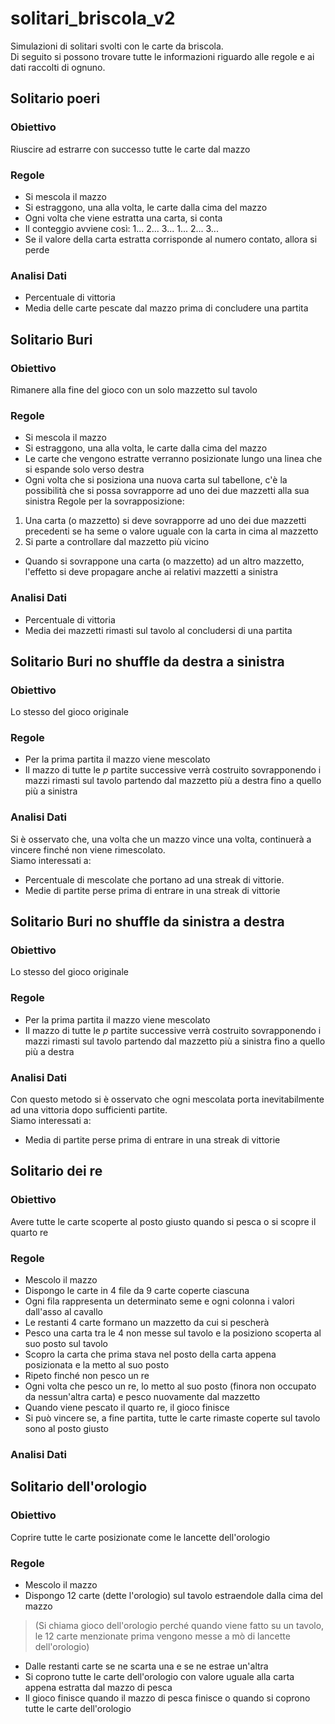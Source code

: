 # solitari_briscola_v2
Simulazioni di solitari svolti con le carte da briscola.  
Di seguito si possono trovare tutte le informazioni riguardo alle regole e ai dati raccolti di ognuno.

## Solitario poeri
### Obiettivo
Riuscire ad estrarre con successo tutte le carte dal mazzo
### Regole 
- Si mescola il mazzo
- Si estraggono, una alla volta, le carte dalla cima del mazzo
- Ogni volta che viene estratta una carta, si conta
- Il conteggio avviene così: 1... 2... 3... 1... 2... 3... 
- Se il valore della carta estratta corrisponde al numero contato, allora si perde

### Analisi Dati 
- Percentuale di vittoria
- Media delle carte pescate dal mazzo prima di concludere una partita

## Solitario Buri
### Obiettivo
Rimanere alla fine del gioco con un solo mazzetto sul tavolo
### Regole 
- Si mescola il mazzo
- Si estraggono, una alla volta, le carte dalla cima del mazzo
- Le carte che vengono estratte verranno posizionate lungo una linea che si espande solo verso destra
- Ogni volta che si posiziona una nuova carta sul tabellone, c'è la possibilità che si possa sovrapporre ad uno dei due mazzetti alla sua sinistra
Regole per la sovrapposizione: 
1. Una carta (o mazzetto) si deve sovrapporre ad uno dei due mazzetti precedenti se ha seme o valore uguale con la carta in cima al mazzetto
2. Si parte a controllare dal mazzetto più vicino
- Quando si sovrappone una carta (o mazzetto) ad un altro mazzetto, l'effetto si deve propagare anche ai relativi mazzetti a sinistra
### Analisi Dati 
- Percentuale di vittoria
- Media dei mazzetti rimasti sul tavolo al concludersi di una partita

## Solitario Buri no shuffle da destra a sinistra
### Obiettivo
Lo stesso del gioco originale
### Regole 
- Per la prima partita il mazzo viene mescolato
- Il mazzo di tutte le _p_ partite successive verrà costruito sovrapponendo i mazzi rimasti sul tavolo partendo dal mazzetto più a destra fino a quello più a sinistra
### Analisi Dati 
Si è osservato che, una volta che un mazzo vince una volta, continuerà a vincere finché non viene rimescolato.  
Siamo interessati a:
- Percentuale di mescolate che portano ad una streak di vittorie.
- Medie di partite perse prima di entrare in una streak di vittorie

## Solitario Buri no shuffle da sinistra a destra
### Obiettivo
Lo stesso del gioco originale
### Regole 
- Per la prima partita il mazzo viene mescolato
- Il mazzo di tutte le _p_ partite successive verrà costruito sovrapponendo i mazzi rimasti sul tavolo partendo dal mazzetto più a sinistra fino a quello più a destra
### Analisi Dati 
Con questo metodo si è osservato che ogni mescolata porta inevitabilmente ad una vittoria dopo sufficienti partite.  
Siamo interessati a:
- Media di partite perse prima di entrare in una streak di vittorie

## Solitario dei re
### Obiettivo
Avere tutte le carte scoperte al posto giusto quando si pesca o si scopre il quarto re
### Regole
- Mescolo il mazzo
- Dispongo le carte in 4 file da 9 carte coperte ciascuna 
- Ogni fila rappresenta un determinato seme e ogni colonna i valori dall'asso al cavallo
- Le restanti 4 carte formano un mazzetto da cui si pescherà
- Pesco una carta tra le 4 non messe sul tavolo e la posiziono scoperta al suo posto sul tavolo
- Scopro la carta che prima stava nel posto della carta appena posizionata e la metto al suo posto
- Ripeto finché non pesco un re
- Ogni volta che pesco un re, lo metto al suo posto (finora non occupato da nessun'altra carta) e pesco nuovamente dal mazzetto
- Quando viene pescato il quarto re, il gioco finisce
- Si può vincere se, a fine partita, tutte le carte rimaste coperte sul tavolo sono al posto giusto
### Analisi Dati 


## Solitario dell'orologio
### Obiettivo
Coprire tutte le carte posizionate come le lancette dell'orologio
### Regole
- Mescolo il mazzo
- Dispongo 12 carte (dette l'orologio) sul tavolo estraendole dalla cima del mazzo 
> (Si chiama gioco dell'orologio perché quando viene fatto su un tavolo, le 12 carte menzionate prima vengono messe a mò di lancette dell'orologio)
- Dalle restanti carte se ne scarta una e se ne estrae un'altra
- Si coprono tutte le carte dell'orologio con valore uguale alla carta appena estratta dal mazzo di pesca
- Il gioco finisce quando il mazzo di pesca finisce o quando si coprono tutte le carte dell'orologio
